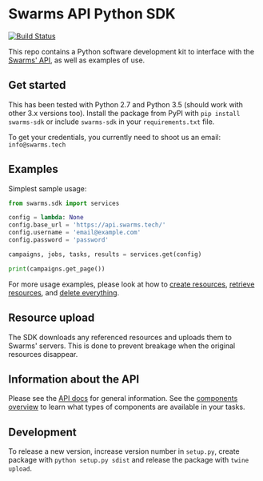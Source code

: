 Swarms API Python SDK
=====================

[![Build Status](https://travis-ci.org/swarms/python-sdk.svg?branch=master)](https://travis-ci.org/swarms/python-sdk)

This repo contains a Python software development kit to interface with the
[Swarms' API](https://docs.swarms.com), as well as examples of use.

Get started
-----------

This has been tested with Python 2.7 and Python 3.5 (should work with other 3.x
versions too). Install the package from PyPI with `pip install swarms-sdk` or
include `swarms-sdk` in your `requirements.txt` file.

To get your credentials, you currently need to shoot us an email:
`info@swarms.tech`

Examples
--------

Simplest sample usage:

```python
from swarms.sdk import services

config = lambda: None
config.base_url = 'https://api.swarms.tech/'
config.username = 'email@example.com'
config.password = 'password'

campaigns, jobs, tasks, results = services.get(config)

print(campaigns.get_page())
```

For more usage examples, please look at how to [create resources][create],
[retrieve resources][retrieve], and [delete everything][delete].

[create]: https://github.com/swarms/python-sdk/blob/master/swarms/create.py
[retrieve]: https://github.com/swarms/python-sdk/blob/master/swarms/retrieve.py
[delete]: https://github.com/swarms/python-sdk/blob/master/swarms/delete.py

Resource upload
---------------

The SDK downloads any referenced resources and uploads them to Swarms' servers.
This is done to prevent breakage when the original resources disappear.

Information about the API
-------------------------

Please see the [API docs](https://docs.swarms.com/) for general information.
See the [components overview](https://swarms.docs.apiary.io/#reference/components-overview)
to learn what types of components are available in your tasks.

Development
-----------

To release a new version, increase version number in `setup.py`, create package
with `python setup.py sdist` and release the package with `twine upload`.
